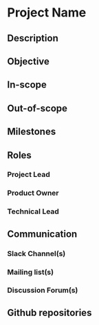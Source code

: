 
# Project Name


## Description

## Objective

## In-scope

## Out-of-scope

## Milestones

## Roles

### Project Lead

### Product Owner

### Technical Lead


## Communication

### Slack Channel(s)
### Mailing list(s)
### Discussion Forum(s)

## Github repositories

